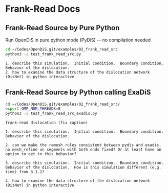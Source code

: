 # Frank-Read Docs

## Frank-Read Source by Pure Python
Run OpenDiS in pure python mode (PyDiS) -- no compilation needed

```bash
cd ~/Codes/OpenDiS.git/examples/02_frank_read_src
python3 -i test_frank_read_src.py
```

```{important}
1. describe this simulation.  Initial condition.  Boundary condition.  Behavior of the dislocation.
2. how to examine the data structure of the dislocation network (DisNet) in python interactive
```

## Frank-Read Source by Python calling ExaDiS

```bash
cd ~/Codes/OpenDiS.git/examples/02_frank_read_src/
export OMP_NUM_THREADS=8
python3 -i test_frank_read_src_exadis.py
```

 
```{figure} frank_read_ex.png
frank-read dislocation (fix caption)
```

 

```{important}
1. describe this simulation.  Initial condition.  Boundary condition.  Behavior of the dislocation.

2. can we make the remesh rules consistent between pydis and exadis, no mesh_refine on segments with both ends fixed? Or at least have an option to get to this behavior?

3. describe this simulation.  Initial condition.  Boundary condition.  Behavior of the dislocation.  How is this simulation different (e.g. time) from 3.1.1?

4. how to examine the data structure of the dislocation network (DisNet) in python interactive


```
